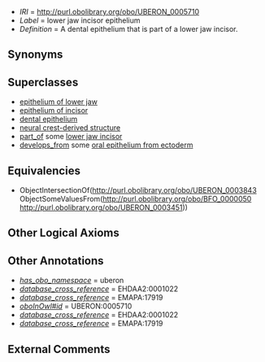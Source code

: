  * *IRI* = http://purl.obolibrary.org/obo/UBERON_0005710
 * *Label* = lower jaw incisor epithelium
 * *Definition* = A dental epithelium that is part of a lower jaw incisor.

## Synonyms


## Superclasses

 * [epithelium of lower jaw](../../UBERON/36/UBERON_0003236.md)
 * [epithelium of incisor](../../UBERON/55/UBERON_0003355.md)
 * [dental epithelium](../../UBERON/43/UBERON_0003843.md)
 * [neural crest-derived structure](../../UBERON/13/UBERON_0010313.md)
 * [part_of](../../BFO/50/BFO_0000050.md) some [lower jaw incisor](../../UBERON/51/UBERON_0003451.md)
 * [develops_from](../../RO/02/RO_0002202.md) some [oral epithelium from ectoderm](../../UBERON/42/UBERON_0011642.md)

## Equivalencies

 * ObjectIntersectionOf(<http://purl.obolibrary.org/obo/UBERON_0003843> ObjectSomeValuesFrom(<http://purl.obolibrary.org/obo/BFO_0000050> <http://purl.obolibrary.org/obo/UBERON_0003451>))

## Other Logical Axioms


## Other Annotations

 * *[has_obo_namespace](../../ce/oboInOwl#hasOBONamespace.md)* = uberon
 * *[database_cross_reference](../../ef/oboInOwl#hasDbXref.md)* = EHDAA2:0001022
 * *[database_cross_reference](../../ef/oboInOwl#hasDbXref.md)* = EMAPA:17919
 * *[oboInOwl#id](../../id/oboInOwl#id.md)* = UBERON:0005710
 * *[database_cross_reference](../../ef/oboInOwl#hasDbXref.md)* = EHDAA2:0001022
 * *[database_cross_reference](../../ef/oboInOwl#hasDbXref.md)* = EMAPA:17919

## External Comments

